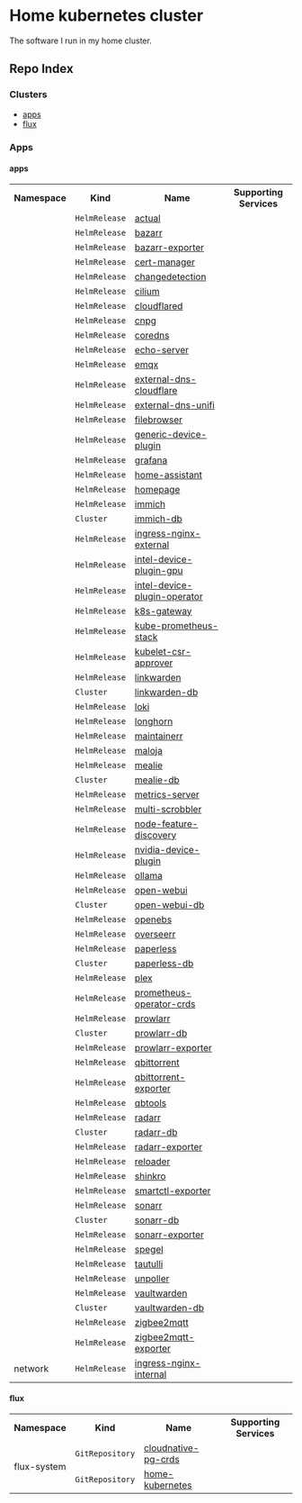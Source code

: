 # Home kubernetes cluster
The software I run in my home cluster.

## Repo Index
<!-- Begin apps section -->
<h3>Clusters</h3>
<ul>
  <li><a href="#apps">apps</a></li>
  <li><a href="#flux">flux</a></li>
</ul>

<h3>Apps</h2>

<h4>apps</h2>
<table>
  <tr>
    <th>Namespace</th>
    <th>Kind</th>
    <th>Name</th>
    <th>Supporting Services</th>
  </tr>
  <tr>
    <td rowspan="69"></td>
    <td><code>HelmRelease</code></td>
    <td><a href="kubernetes/apps/default/actual/app/helmrelease.yaml">actual</a></td>
    <td rowspan="69"></td>
  </tr>
  <tr>
    <td><code>HelmRelease</code></td>
    <td><a href="kubernetes/apps/default/bazarr/app/helmrelease.yaml">bazarr</a></td>
  </tr>
  <tr>
    <td><code>HelmRelease</code></td>
    <td><a href="kubernetes/apps/default/bazarr/exporter/helmrelease.yaml">bazarr-exporter</a></td>
  </tr>
  <tr>
    <td><code>HelmRelease</code></td>
    <td><a href="kubernetes/apps/cert-manager/cert-manager/app/helmrelease.yaml">cert-manager</a></td>
  </tr>
  <tr>
    <td><code>HelmRelease</code></td>
    <td><a href="kubernetes/apps/default/changedetection/app/helmrelease.yaml">changedetection</a></td>
  </tr>
  <tr>
    <td><code>HelmRelease</code></td>
    <td><a href="kubernetes/apps/kube-system/cilium/app/helmrelease.yaml">cilium</a></td>
  </tr>
  <tr>
    <td><code>HelmRelease</code></td>
    <td><a href="kubernetes/apps/network/cloudflared/app/helmrelease.yaml">cloudflared</a></td>
  </tr>
  <tr>
    <td><code>HelmRelease</code></td>
    <td><a href="kubernetes/apps/cnpg/app/helmrelease.yaml">cnpg</a></td>
  </tr>
  <tr>
    <td><code>HelmRelease</code></td>
    <td><a href="kubernetes/apps/kube-system/coredns/app/helmrelease.yaml">coredns</a></td>
  </tr>
  <tr>
    <td><code>HelmRelease</code></td>
    <td><a href="kubernetes/apps/network/echo-server/app/helmrelease.yaml">echo-server</a></td>
  </tr>
  <tr>
    <td><code>HelmRelease</code></td>
    <td><a href="kubernetes/apps/database/emqx/app/helmrelease.yaml">emqx</a></td>
  </tr>
  <tr>
    <td><code>HelmRelease</code></td>
    <td><a href="kubernetes/apps/network/external-dns/cloudflare/helmrelease.yaml">external-dns-cloudflare</a></td>
  </tr>
  <tr>
    <td><code>HelmRelease</code></td>
    <td><a href="kubernetes/apps/network/external-dns/unifi/helmrelease.yaml">external-dns-unifi</a></td>
  </tr>
  <tr>
    <td><code>HelmRelease</code></td>
    <td><a href="kubernetes/apps/default/filebrowser/app/helmrelease.yaml">filebrowser</a></td>
  </tr>
  <tr>
    <td><code>HelmRelease</code></td>
    <td><a href="kubernetes/apps/kube-system/generic-device-plugin/app/helmrelease.yaml">generic-device-plugin</a></td>
  </tr>
  <tr>
    <td><code>HelmRelease</code></td>
    <td><a href="kubernetes/apps/observability/grafana/app/helmrelease.yaml">grafana</a></td>
  </tr>
  <tr>
    <td><code>HelmRelease</code></td>
    <td><a href="kubernetes/apps/default/home-assistant/app/helmrelease.yaml">home-assistant</a></td>
  </tr>
  <tr>
    <td><code>HelmRelease</code></td>
    <td><a href="kubernetes/apps/default/homepage/app/helmrelease.yaml">homepage</a></td>
  </tr>
  <tr>
    <td><code>HelmRelease</code></td>
    <td><a href="kubernetes/apps/default/immich/app/helmrelease.yaml">immich</a></td>
  </tr>
  <tr>
    <td><code>Cluster</code></td>
    <td><a href="kubernetes/apps/default/immich/app/postgresql.yaml">immich-db</a></td>
  </tr>
  <tr>
    <td><code>HelmRelease</code></td>
    <td><a href="kubernetes/apps/network/ingress-nginx/external/helmrelease.yaml">ingress-nginx-external</a></td>
  </tr>
  <tr>
    <td><code>HelmRelease</code></td>
    <td><a href="kubernetes/apps/kube-system/intel-device-plugin/gpu/helmrelease.yaml">intel-device-plugin-gpu</a></td>
  </tr>
  <tr>
    <td><code>HelmRelease</code></td>
    <td><a href="kubernetes/apps/kube-system/intel-device-plugin/app/helmrelease.yaml">intel-device-plugin-operator</a></td>
  </tr>
  <tr>
    <td><code>HelmRelease</code></td>
    <td><a href="kubernetes/apps/network/k8s-gateway/app/helmrelease.yaml">k8s-gateway</a></td>
  </tr>
  <tr>
    <td><code>HelmRelease</code></td>
    <td><a href="kubernetes/apps/observability/kube-prometheus-stack/app/helmrelease.yaml">kube-prometheus-stack</a></td>
  </tr>
  <tr>
    <td><code>HelmRelease</code></td>
    <td><a href="kubernetes/apps/kube-system/kubelet-csr-approver/app/helmrelease.yaml">kubelet-csr-approver</a></td>
  </tr>
  <tr>
    <td><code>HelmRelease</code></td>
    <td><a href="kubernetes/apps/default/linkwarden/app/helmrelease.yaml">linkwarden</a></td>
  </tr>
  <tr>
    <td><code>Cluster</code></td>
    <td><a href="kubernetes/apps/default/linkwarden/app/postgresql.yaml">linkwarden-db</a></td>
  </tr>
  <tr>
    <td><code>HelmRelease</code></td>
    <td><a href="kubernetes/apps/observability/loki/app/helmrelease.yaml">loki</a></td>
  </tr>
  <tr>
    <td><code>HelmRelease</code></td>
    <td><a href="kubernetes/apps/storage/longhorn/app/helmrelease.yaml">longhorn</a></td>
  </tr>
  <tr>
    <td><code>HelmRelease</code></td>
    <td><a href="kubernetes/apps/default/maintainerr/app/helmrelease.yaml">maintainerr</a></td>
  </tr>
  <tr>
    <td><code>HelmRelease</code></td>
    <td><a href="kubernetes/apps/default/maloja/app/helmrelease.yaml">maloja</a></td>
  </tr>
  <tr>
    <td><code>HelmRelease</code></td>
    <td><a href="kubernetes/apps/default/mealie/app/helmrelease.yaml">mealie</a></td>
  </tr>
  <tr>
    <td><code>Cluster</code></td>
    <td><a href="kubernetes/apps/default/mealie/app/postgresql.yaml">mealie-db</a></td>
  </tr>
  <tr>
    <td><code>HelmRelease</code></td>
    <td><a href="kubernetes/apps/kube-system/metrics-server/app/helmrelease.yaml">metrics-server</a></td>
  </tr>
  <tr>
    <td><code>HelmRelease</code></td>
    <td><a href="kubernetes/apps/default/multiscrobbler/app/helmrelease.yaml">multi-scrobbler</a></td>
  </tr>
  <tr>
    <td><code>HelmRelease</code></td>
    <td><a href="kubernetes/apps/kube-system/node-feature-discovery/app/helmrelease.yaml">node-feature-discovery</a></td>
  </tr>
  <tr>
    <td><code>HelmRelease</code></td>
    <td><a href="kubernetes/apps/kube-system/nvidia-device-plugin/app/helmrelease.yaml">nvidia-device-plugin</a></td>
  </tr>
  <tr>
    <td><code>HelmRelease</code></td>
    <td><a href="kubernetes/apps/default/ollama/app/helmrelease.yaml">ollama</a></td>
  </tr>
  <tr>
    <td><code>HelmRelease</code></td>
    <td><a href="kubernetes/apps/default/open-webui/app/helmrelease.yaml">open-webui</a></td>
  </tr>
  <tr>
    <td><code>Cluster</code></td>
    <td><a href="kubernetes/apps/default/open-webui/app/postgresql.yaml">open-webui-db</a></td>
  </tr>
  <tr>
    <td><code>HelmRelease</code></td>
    <td><a href="kubernetes/apps/storage/openebs/app/helmrelease.yaml">openebs</a></td>
  </tr>
  <tr>
    <td><code>HelmRelease</code></td>
    <td><a href="kubernetes/apps/default/overseerr/app/helmrelease.yaml">overseerr</a></td>
  </tr>
  <tr>
    <td><code>HelmRelease</code></td>
    <td><a href="kubernetes/apps/default/paperless/app/helmrelease.yaml">paperless</a></td>
  </tr>
  <tr>
    <td><code>Cluster</code></td>
    <td><a href="kubernetes/apps/default/paperless/app/postgresql.yaml">paperless-db</a></td>
  </tr>
  <tr>
    <td><code>HelmRelease</code></td>
    <td><a href="kubernetes/apps/default/plex/app/helmrelease.yaml">plex</a></td>
  </tr>
  <tr>
    <td><code>HelmRelease</code></td>
    <td><a href="kubernetes/apps/observability/prometheus-operator-crds/app/helmrelease.yaml">prometheus-operator-crds</a></td>
  </tr>
  <tr>
    <td><code>HelmRelease</code></td>
    <td><a href="kubernetes/apps/default/prowlarr/app/helmrelease.yaml">prowlarr</a></td>
  </tr>
  <tr>
    <td><code>Cluster</code></td>
    <td><a href="kubernetes/apps/default/prowlarr/app/postgresql.yaml">prowlarr-db</a></td>
  </tr>
  <tr>
    <td><code>HelmRelease</code></td>
    <td><a href="kubernetes/apps/default/prowlarr/exporter/helmrelease.yaml">prowlarr-exporter</a></td>
  </tr>
  <tr>
    <td><code>HelmRelease</code></td>
    <td><a href="kubernetes/apps/default/qbittorrent/app/helmrelease.yaml">qbittorrent</a></td>
  </tr>
  <tr>
    <td><code>HelmRelease</code></td>
    <td><a href="kubernetes/apps/default/qbittorrent/exporter/helmrelease.yaml">qbittorrent-exporter</a></td>
  </tr>
  <tr>
    <td><code>HelmRelease</code></td>
    <td><a href="kubernetes/apps/default/qbittorrent/tools/helmrelease.yaml">qbtools</a></td>
  </tr>
  <tr>
    <td><code>HelmRelease</code></td>
    <td><a href="kubernetes/apps/default/radarr/app/helmrelease.yaml">radarr</a></td>
  </tr>
  <tr>
    <td><code>Cluster</code></td>
    <td><a href="kubernetes/apps/default/radarr/app/postgresql.yaml">radarr-db</a></td>
  </tr>
  <tr>
    <td><code>HelmRelease</code></td>
    <td><a href="kubernetes/apps/default/radarr/exporter/helmrelease.yaml">radarr-exporter</a></td>
  </tr>
  <tr>
    <td><code>HelmRelease</code></td>
    <td><a href="kubernetes/apps/kube-system/reloader/app/helmrelease.yaml">reloader</a></td>
  </tr>
  <tr>
    <td><code>HelmRelease</code></td>
    <td><a href="kubernetes/apps/default/shinkro/app/helmrelease.yaml">shinkro</a></td>
  </tr>
  <tr>
    <td><code>HelmRelease</code></td>
    <td><a href="kubernetes/apps/observability/smartctl-exporter/app/helmrelease.yaml">smartctl-exporter</a></td>
  </tr>
  <tr>
    <td><code>HelmRelease</code></td>
    <td><a href="kubernetes/apps/default/sonarr/app/helmrelease.yaml">sonarr</a></td>
  </tr>
  <tr>
    <td><code>Cluster</code></td>
    <td><a href="kubernetes/apps/default/sonarr/app/postgresql.yaml">sonarr-db</a></td>
  </tr>
  <tr>
    <td><code>HelmRelease</code></td>
    <td><a href="kubernetes/apps/default/sonarr/exporter/helmrelease.yaml">sonarr-exporter</a></td>
  </tr>
  <tr>
    <td><code>HelmRelease</code></td>
    <td><a href="kubernetes/apps/kube-system/spegel/app/helmrelease.yaml">spegel</a></td>
  </tr>
  <tr>
    <td><code>HelmRelease</code></td>
    <td><a href="kubernetes/apps/default/tautulli/app/helmrelease.yaml">tautulli</a></td>
  </tr>
  <tr>
    <td><code>HelmRelease</code></td>
    <td><a href="kubernetes/apps/observability/unpoller/app/helmrelease.yaml">unpoller</a></td>
  </tr>
  <tr>
    <td><code>HelmRelease</code></td>
    <td><a href="kubernetes/apps/default/vaultwarden/app/helmrelease.yaml">vaultwarden</a></td>
  </tr>
  <tr>
    <td><code>Cluster</code></td>
    <td><a href="kubernetes/apps/default/vaultwarden/app/postgresql.yaml">vaultwarden-db</a></td>
  </tr>
  <tr>
    <td><code>HelmRelease</code></td>
    <td><a href="kubernetes/apps/default/zigbee2mqtt/app/helmrelease.yaml">zigbee2mqtt</a></td>
  </tr>
  <tr>
    <td><code>HelmRelease</code></td>
    <td><a href="kubernetes/apps/default/zigbee2mqtt/exporter/helmrelease.yaml">zigbee2mqtt-exporter</a></td>
  </tr>
  <tr>
    <td>network</td>
    <td><code>HelmRelease</code></td>
    <td><a href="kubernetes/apps/network/ingress-nginx/internal/helmrelease.yaml">ingress-nginx-internal</a></td>
    <td></td>
  </tr>
</table>

<h4>flux</h2>
<table>
  <tr>
    <th>Namespace</th>
    <th>Kind</th>
    <th>Name</th>
    <th>Supporting Services</th>
  </tr>
  <tr>
    <td rowspan="2">flux-system</td>
    <td><code>GitRepository</code></td>
    <td><a href="https://github.com/cloudnative-pg/cloudnative-pg">cloudnative-pg-crds</a></td>
    <td rowspan="2"></td>
  </tr>
  <tr>
    <td><code>GitRepository</code></td>
    <td><a href="https://github.com/martinjonsson01/cluster">home-kubernetes</a></td>
  </tr>
</table>
<!-- End apps section -->
